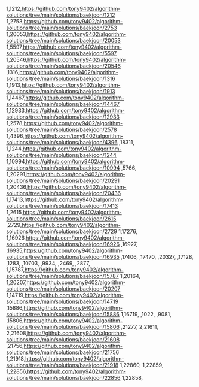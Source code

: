 1,1212,https://github.com/tony9402/algorithm-solutions/tree/main/solutions/baekjoon/1212
1,2753,https://github.com/tony9402/algorithm-solutions/tree/main/solutions/baekjoon/2753
1,20053,https://github.com/tony9402/algorithm-solutions/tree/main/solutions/baekjoon/20053
1,5597,https://github.com/tony9402/algorithm-solutions/tree/main/solutions/baekjoon/5597
1,20546,https://github.com/tony9402/algorithm-solutions/tree/main/solutions/baekjoon/20546
,1316,https://github.com/tony9402/algorithm-solutions/tree/main/solutions/baekjoon/1316
1,1913,https://github.com/tony9402/algorithm-solutions/tree/main/solutions/baekjoon/1913
1,14467,https://github.com/tony9402/algorithm-solutions/tree/main/solutions/baekjoon/14467
1,12933,https://github.com/tony9402/algorithm-solutions/tree/main/solutions/baekjoon/12933
1,2578,https://github.com/tony9402/algorithm-solutions/tree/main/solutions/baekjoon/2578
1,4396,https://github.com/tony9402/algorithm-solutions/tree/main/solutions/baekjoon/4396
,18311,
1,1244,https://github.com/tony9402/algorithm-solutions/tree/main/solutions/baekjoon/1244
1,10994,https://github.com/tony9402/algorithm-solutions/tree/main/solutions/baekjoon/10994
,5766,
1,20291,https://github.com/tony9402/algorithm-solutions/tree/main/solutions/baekjoon/20291
1,20436,https://github.com/tony9402/algorithm-solutions/tree/main/solutions/baekjoon/20436
1,17413,https://github.com/tony9402/algorithm-solutions/tree/main/solutions/baekjoon/17413
1,2615,https://github.com/tony9402/algorithm-solutions/tree/main/solutions/baekjoon/2615
,2729,https://github.com/tony9402/algorithm-solutions/tree/main/solutions/baekjoon/2729
1,17276,
1,16926,https://github.com/tony9402/algorithm-solutions/tree/main/solutions/baekjoon/16926
,16927,
,16935,https://github.com/tony9402/algorithm-solutions/tree/main/solutions/baekjoon/16935
,17406,
,17470,
,20327,
,17128,
,1283,
,10703,
,9934,
,2469,
,2877,
1,15787,https://github.com/tony9402/algorithm-solutions/tree/main/solutions/baekjoon/15787
1,20164,
1,20207,https://github.com/tony9402/algorithm-solutions/tree/main/solutions/baekjoon/20207
1,14719,https://github.com/tony9402/algorithm-solutions/tree/main/solutions/baekjoon/14719
,15886,https://github.com/tony9402/algorithm-solutions/tree/main/solutions/baekjoon/15886
1,16719,
,1022,
,9081,
,15806,https://github.com/tony9402/algorithm-solutions/tree/main/solutions/baekjoon/15806
,21277,
2,21611,
2,21608,https://github.com/tony9402/algorithm-solutions/tree/main/solutions/baekjoon/21608
,21756,https://github.com/tony9402/algorithm-solutions/tree/main/solutions/baekjoon/21756
1,21918,https://github.com/tony9402/algorithm-solutions/tree/main/solutions/baekjoon/21918
1,22860,
1,22859,
1,22856,https://github.com/tony9402/algorithm-solutions/tree/main/solutions/baekjoon/22856
1,22858,